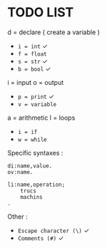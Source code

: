 # TODO LIST

d = declare ( create a variable )
* `i = int`				✓
* `f = float`
* `s = str`				✓
* `b = bool`            ✓

i = input
o = output
* `p = print`			✓
* `v = variable`
	
a = arithmetic
l = loops
* `i = if`
* `w = while`

Specific syntaxes :

	di:name,value.
	ov:name.
	
	li:name,operation;
		trucs
		machins
	.

Other :
* `Escape character (\)`	✓
* `Comments (#)`			✓